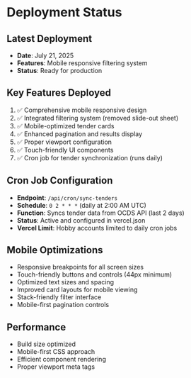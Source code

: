 # Deployment Status

## Latest Deployment

- **Date**: July 21, 2025
- **Features**: Mobile responsive filtering system
- **Status**: Ready for production

## Key Features Deployed

1. ✅ Comprehensive mobile responsive design
2. ✅ Integrated filtering system (removed slide-out sheet)
3. ✅ Mobile-optimized tender cards
4. ✅ Enhanced pagination and results display
5. ✅ Proper viewport configuration
6. ✅ Touch-friendly UI components
7. ✅ Cron job for tender synchronization (runs daily)

## Cron Job Configuration

- **Endpoint**: `/api/cron/sync-tenders`
- **Schedule**: `0 2 * * *` (daily at 2:00 AM UTC)
- **Function**: Syncs tender data from OCDS API (last 2 days)
- **Status**: Active and configured in vercel.json
- **Vercel Limit**: Hobby accounts limited to daily cron jobs

## Mobile Optimizations

- Responsive breakpoints for all screen sizes
- Touch-friendly buttons and controls (44px minimum)
- Optimized text sizes and spacing
- Improved card layouts for mobile viewing
- Stack-friendly filter interface
- Mobile-first pagination controls

## Performance

- Build size optimized
- Mobile-first CSS approach
- Efficient component rendering
- Proper viewport meta tags
